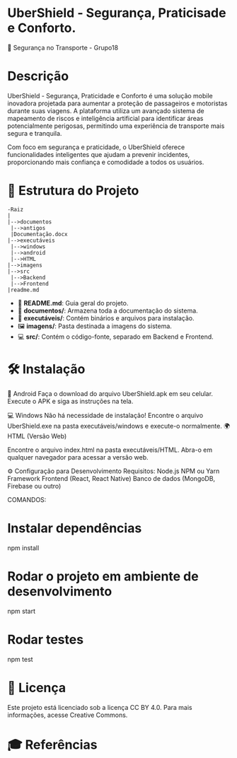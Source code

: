 # UberShield - Segurança, Praticisade e Conforto.
🚖 Segurança no Transporte - Grupo18


# Descrição
UberShield - Segurança, Praticidade e Conforto é uma solução mobile inovadora projetada para aumentar a proteção de passageiros e motoristas durante suas viagens. A plataforma utiliza um avançado sistema de mapeamento de riscos e inteligência artificial para identificar áreas potencialmente perigosas, permitindo uma experiência de transporte mais segura e tranquila.

Com foco em segurança e praticidade, o UberShield oferece funcionalidades inteligentes que ajudam a prevenir incidentes, proporcionando mais confiança e comodidade a todos os usuários.

# 📂 Estrutura do Projeto
```
-Raiz
|
|-->documentos
 |-->antigos
 |Documentação.docx
|-->executáveis
 |-->windows
 |-->android
 |-->HTML
|-->imagens
|-->src
 |-->Backend
 |-->Frontend
|readme.md
```

- 📄 **README.md**: Guia geral do projeto.  
- 📁 **documentos/**: Armazena toda a documentação do sistema.  
- 📂 **executáveis/**: Contém binários e arquivos para instalação.  
- 🖼️ **imagens/**: Pasta destinada a imagens do sistema.  
- 💻 **src/**: Contém o código-fonte, separado em Backend e Frontend.  

# 🛠 Instalação
📱 Android
Faça o download do arquivo UberShield.apk em seu celular.
Execute o APK e siga as instruções na tela.

💻 Windows
Não há necessidade de instalação!
Encontre o arquivo UberShield.exe na pasta executáveis/windows e execute-o normalmente.
🌍 HTML (Versão Web)

Encontre o arquivo index.html na pasta executáveis/HTML.
Abra-o em qualquer navegador para acessar a versão web.

⚙️ Configuração para Desenvolvimento
Requisitos:
Node.js
NPM ou Yarn
Framework Frontend (React, React Native)
Banco de dados (MongoDB, Firebase ou outro)

COMANDOS:
# Instalar dependências
npm install

# Rodar o projeto em ambiente de desenvolvimento
npm start

# Rodar testes
npm test

# 📜 Licença
Este projeto está licenciado sob a licença CC BY 4.0. Para mais informações, acesse Creative Commons.

# 🎓 Referências


